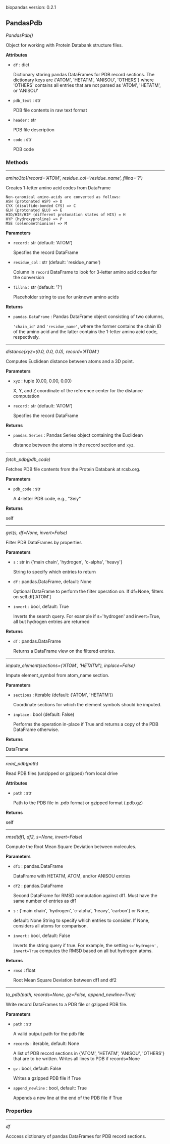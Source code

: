 biopandas version: 0.2.1
## PandasPdb

*PandasPdb()*

Object for working with Protein Databank structure files.

**Attributes**

- `df` : dict

    Dictionary storing pandas DataFrames for PDB record sections.
    The dictionary keys are {'ATOM', 'HETATM', 'ANISOU', 'OTHERS'}
    where 'OTHERS' contains all entries that are not parsed as
    'ATOM', 'HETATM', or 'ANISOU'


- `pdb_text` : str

    PDB file contents in raw text format


- `header` : str

    PDB file description


- `code` : str

    PDB code

### Methods

<hr>

*amino3to1(record='ATOM', residue_col='residue_name', fillna='?')*

Creates 1-letter amino acid codes from DataFrame

    Non-canonical amino-acids are converted as follows:
    ASH (protonated ASP) => D
    CYX (disulfide-bonded CYS) => C
    GLH (protonated GLU) => E
    HID/HIE/HIP (different protonation states of HIS) = H
    HYP (hydroxyproline) => P
    MSE (selenomethionine) => M

**Parameters**

- `record` : str (default: 'ATOM')

    Specfies the record DataFrame

- `residue_col` : str (default: 'residue_name')

    Column in `record` DataFrame to look for 3-letter amino acid
    codes for the conversion

- `fillna` : str (default: '?')

    Placeholder string to use for unknown amino acids

**Returns**

- `pandas.DataFrame` : Pandas DataFrame object consisting of two columns,

    `'chain_id'` and `'residue_name'`, where the former contains
    the chain ID of the amino acid and the latter
    contains the 1-letter amino acid code, respectively.

<hr>

*distance(xyz=(0.0, 0.0, 0.0), record='ATOM')*

Computes Euclidean distance between atoms and a 3D point.

**Parameters**

- `xyz` : tuple (0.00, 0.00, 0.00)

    X, Y, and Z coordinate of the reference center for the distance
    computation

- `record` : str (default: 'ATOM')

    Specfies the record DataFrame

**Returns**

- `pandas.Series` : Pandas Series object containing the Euclidean

    distance between the atoms in the record section and `xyz`.

<hr>

*fetch_pdb(pdb_code)*

Fetches PDB file contents from the Protein Databank at rcsb.org.

**Parameters**

- `pdb_code` : str

    A 4-letter PDB code, e.g., "3eiy"

**Returns**

self

<hr>

*get(s, df=None, invert=False)*

Filter PDB DataFrames by properties

**Parameters**

- `s` : str  in {'main chain', 'hydrogen', 'c-alpha', 'heavy'}

    String to specify which entries to return


- `df` : pandas.DataFrame, default: None

    Optional DataFrame to perform the filter operation on.
    If df=None, filters on self.df['ATOM']


- `invert` : bool, default: True

    Inverts the search query. For example if s='hydrogen' and
    invert=True, all but hydrogen entries are returned

**Returns**

- `df` : pandas.DataFrame

    Returns a DataFrame view on the filtered entries.

<hr>

*impute_element(sections=('ATOM', 'HETATM'), inplace=False)*

Impute element_symbol from atom_name section.

**Parameters**

- `sections` : iterable (default: ('ATOM', 'HETATM'))

    Coordinate sections for which the element symbols should be
    imputed.


- `inplace` : bool (default: False)

    Performs the operation in-place if True and returns a copy of the
    PDB DataFrame otherwise.

**Returns**

DataFrame

<hr>

*read_pdb(path)*

Read PDB files (unzipped or gzipped) from local drive

**Attributes**

- `path` : str

    Path to the PDB file in .pdb format or gzipped format (.pdb.gz)

**Returns**

self

<hr>

*rmsd(df1, df2, s=None, invert=False)*

Compute the Root Mean Square Deviation between molecules.

**Parameters**

- `df1` : pandas.DataFrame

    DataFrame with HETATM, ATOM, and/or ANISOU entries


- `df2` : pandas.DataFrame

    Second DataFrame for RMSD computation against df1. Must have the
    same number of entries as df1


- `s` : {'main chain', 'hydrogen', 'c-alpha', 'heavy', 'carbon'} or None,

    default: None
    String to specify which entries to consider. If None, considers
    all atoms for comparison.


- `invert` : bool, default: False

    Inverts the string query if true. For example, the setting
    `s='hydrogen', invert=True` computes the RMSD based on all
    but hydrogen atoms.

**Returns**

- `rmsd` : float

    Root Mean Square Deviation between df1 and df2

<hr>

*to_pdb(path, records=None, gz=False, append_newline=True)*

Write record DataFrames to a PDB file or gzipped PDB file.

**Parameters**

- `path` : str

    A valid output path for the pdb file


- `records` : iterable, default: None

    A list of PDB record sections in
    {'ATOM', 'HETATM', 'ANISOU', 'OTHERS'} that are to be written.
    Writes all lines to PDB if records=None


- `gz` : bool, default: False

    Writes a gzipped PDB file if True


- `append_newline` : bool, default: True

    Appends a new line at the end of the PDB file if True

### Properties

<hr>

*df*

Acccess dictionary of pandas DataFrames for PDB record sections.

